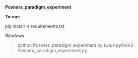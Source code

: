 **Posners_paradigm_experiment**

**To run:**

pip install -r requirements.txt

*Windows*
>python Posners_paradigm_experiment.py 
*Linux*
>python3 Posners_paradigm_experiment.py 
